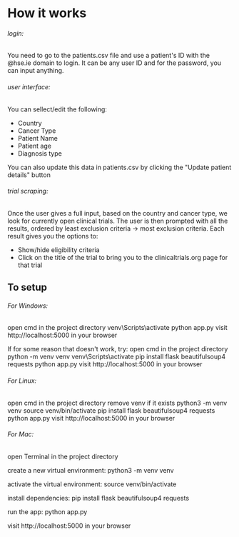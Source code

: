 # How it works
###### login:
You need to go to the patients.csv file and use a patient's ID with the @hse.ie domain to login.
It can be any user ID and for the password, you can input anything.

###### user interface:
You can sellect/edit the following:
* Country
* Cancer Type
* Patient Name
* Patient age
* Diagnosis type

You can also update this data in patients.csv by clicking the "Update patient details" button

###### trial scraping:
Once the user gives a full input, based on the country and cancer type, we look for currently open clinical trials. The user is then prompted with all the results, ordered by least exclusion criteria -> most exclusion criteria.
Each result gives you the options to:
* Show/hide eligibility criteria
* Click on the title of the trial to bring you to the clinicaltrials.org page for that trial
## To setup
###### For Windows:
open cmd in the project directory
venv\\Scripts\\activate
python app.py
visit  http://localhost:5000 in your browser

If for some reason that doesn't work, try:
open cmd in the project directory
python -m venv venv
venv\\Scripts\\activate
pip install flask beautifulsoup4 requests
python app.py
visit  http://localhost:5000 in your browser

###### For Linux:
open cmd in the project directory
remove venv if it exists
python3 -m venv venv
source venv/bin/activate
pip install flask beautifulsoup4 requests
python app.py
visit  http://localhost:5000 in your browser

###### For Mac:
open Terminal in the project directory

create a new virtual environment:
python3 -m venv venv

activate the virtual environment:
source venv/bin/activate

install dependencies:
pip install flask beautifulsoup4 requests

run the app:
python app.py

visit  http://localhost:5000 in your browser
